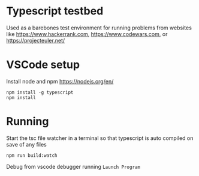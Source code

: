 # Typescript testbed

Used as a barebones test environment for running problems from websites like https://www.hackerrank.com,  https://www.codewars.com, or https://projecteuler.net/

# VSCode setup

Install node and npm https://nodejs.org/en/

```
npm install -g typescript
npm install
```

# Running
Start the tsc file watcher in a terminal so that typescript is auto compiled on save of any files
```
npm run build:watch
```

Debug from vscode debugger running ```Launch Program```